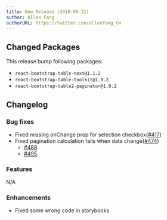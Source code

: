 ```yaml
---
title: New Release (2018-08-21)
author: Allen Fang
authorURL: https://twitter.com/allenfang_tw
---
```


## Changed Packages

This release bump following packages:

* `react-bootstrap-table-next@1.1.2`
* `react-bootstrap-table-toolkit@1.0.2`
* `react-bootstrap-table2-paginator@1.0.2`

## Changelog

### Bug fixes
* Fixed missing onChange prop for selection checkbox([#417](https://github.com/react-bootstrap-table/react-bootstrap-table2/pull/417))
* Fixed pagination calculation fails when data change([#474](https://github.com/react-bootstrap-table/react-bootstrap-table2/pull/474))
	* [#488](https://github.com/react-bootstrap-table/react-bootstrap-table2/issues/488)
	* [#495](https://github.com/react-bootstrap-table/react-bootstrap-table2/issues/495)

### Features
N/A

### Enhancements
* Fixed some wrong code in storybooks
